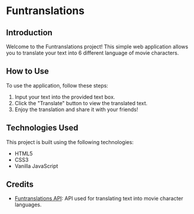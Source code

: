 # Funtranslations

## Introduction 
Welcome to the Funtranslations project! This simple web application allows you to translate your text into 6 different language of movie characters.

## How to Use
To use the application, follow these steps:
1. Input your text into the provided text box.
2. Click the "Translate" button to view the translated text.
3. Enjoy the translation and share it with your friends!

## Technologies Used
This project is built using the following technologies:
- HTML5
- CSS3
- Vanilla JavaScript

## Credits
- [Funtranslations API](https://funtranslations.com/api): API used for translating text into movie character languages.